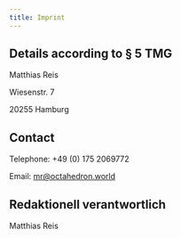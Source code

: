 ```yaml
---
title: Imprint
---
```


## Details according to § 5 TMG

Matthias Reis

Wiesenstr. 7

20255 Hamburg

## Contact

Telephone: +49 (0) 175 2069772

Email: [mr@octahedron.world](mailto:mr@octahedron.world)

## Redaktionell verantwortlich

Matthias Reis
